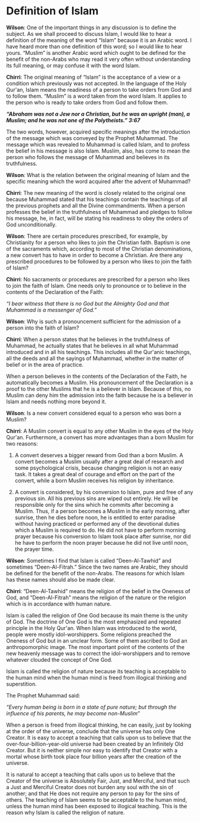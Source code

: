 Definition of Islam
===================

**Wilson**: One of the important things in any discussion is to define
the subject. As we shall proceed to discuss Islam, I would like to hear
a definition of the meaning of the word “Islam” because it is an Arabic
word. I have heard more than one definition of this word; so I would
like to hear yours. “Muslim” is another Arabic word which ought to be
defined for the benefit of the non-Arabs who may read it very often
without understanding its full meaning, or may confuse it with the word
Islam.

**Chirri**: The original meaning of “Islam” is the acceptance of a view
or a condition which previously was not accepted. In the language of the
Holy Qur'an, Islam means the readiness of a person to take orders from
God and to follow them. “Muslim” is a word taken from the word Islam. It
applies to the person who is ready to take orders from God and follow
them.

***“Abraham was not a Jew nor a Christian, but he was an upright (man),
a Muslim; and he was not one of the Polytheists.” 3:67***

The two words, however, acquired specific meanings after the
introduction of the message which was conveyed by the Prophet Muhammad.
The message which was revealed to Muhammad is called Islam, and to
profess the belief in his message is also Islam. Muslim, also, has come
to mean the person who follows the message of Muhammad and believes in
its truthfulness.

**Wilson**: What is the relation between the original meaning of Islam
and the specific meaning which the word acquired after the advent of
Muhammad?

**Chirri**: The new meaning of the word is closely related to the
original one because Muhammad stated that his teachings contain the
teachings of all the previous prophets and all the Divine commandments.
When a person professes the belief in the truthfulness of Muhammad and
pledges to follow his message, he, in fact, will be stating his
readiness to obey the orders of God unconditionally.

**Wilson**: There are certain procedures prescribed, for example, by
Christianity for a person who likes to join the Christian faith. Baptism
is one of the sacraments which, according to most of the Christian
denominations, a new convert has to have in order to become a Christian.
Are there any prescribed procedures to be followed by a person who likes
to join the faith of Islam?

**Chirri**: No sacraments or procedures are prescribed for a person who
likes to join the faith of Islam. One needs only to pronounce or to
believe in the contents of the Declaration of the Faith:

*“I bear witness that there is no God but the Almighty God and that
Muhammad is a messenger of God.”*

**Wilson**: Why is such a pronouncement sufficient for the admission of
a person into the faith of Islam?

**Chirri**: When a person states that he believes in the truthfulness of
Muhammad, he actually states that he believes in all what Muhammad
introduced and in all his teachings. This includes all the Qur'anic
teachings, all the deeds and all the sayings of Muhammad, whether in the
matter of belief or in the area of practice.

When a person believes in the contents of the Declaration of the Faith,
he automatically becomes a Muslim. His pronouncement of the Declaration
is a proof to the other Muslims that he is a believer in Islam. Because
of this, no Muslim can deny him the admission into the faith because he
is a believer in Islam and needs nothing more beyond it.

**Wilson**: Is a new convert considered equal to a person who was born a
Muslim?

**Chirri**: A Muslim convert is equal to any other Muslim in the eyes of
the Holy Qur'an. Furthermore, a convert has more advantages than a born
Muslim for two reasons:

1. A convert deserves a bigger reward from God than a born Muslim. A
convert becomes a Muslim usually after a great deal of research and some
psychological crisis, because changing religion is not an easy task. It
takes a great deal of courage and effort on the part of the convert,
while a born Muslim receives his religion by inheritance.

2. A convert is considered, by his conversion to Islam, pure and free of
any previous sin. All his previous sins are wiped out entirely. He will
be responsible only for the sins which he commits after becoming a
Muslim. Thus, if a person becomes a Muslim in the early morning, after
sunrise, then he dies before noon, he is entitled to enter paradise
without having practiced or performed any of the devotional duties which
a Muslim is required to do. He did not have to perform morning prayer
because his conversion to Islam took place after sunrise, nor did he
have to perform the noon prayer because he did not live until noon, the
prayer time.

**Wilson**: Sometimes I find that Islam is called “Deen-Al-Tawhid” and
sometimes “Deen-Al-Fitrah.” Since the two names are Arabic, they should
be defined for the benefit of the non-Arabs. The reasons for which Islam
has these names should also be made clear.

**Chirri**: “Deen-Al-Tawhid” means the religion of the belief in the
Oneness of God, and “Deen-Al-Fitrah” means the religion of the nature or
the religion which is in accordance with human nature.

Islam is called the religion of One God because its main theme is the
unity of God. The doctrine of One God is the most emphasized and
repeated principle in the Holy Qur'an. When Islam was introduced to the
world, people were mostly idol-worshippers. Some religions preached the
Oneness of God but in an unclear form. Some of them ascribed to God an
anthropomorphic image. The most important point of the contents of the
new heavenly message was to correct the idol-worshippers and to remove
whatever clouded the concept of One God.

Islam is called the religion of nature because its teaching is
acceptable to the human mind when the human mind is freed from illogical
thinking and superstition.

The Prophet Muhammad said:

*“Every human being is born in a state of pure nature; but through the
influence of his parents, he may become non-Muslim”*

When a person is freed from illogical thinking, he can easily, just by
looking at the order of the universe, conclude that the universe has
only One Creator. It is easy to accept a teaching that calls upon us to
believe that the over-four-billion-year-old universe had been created by
an Infinitely Old Creator. But it is neither simple nor easy to identify
that Creator with a mortal whose birth took place four billion years
after the creation of the universe.

It is natural to accept a teaching that calls upon us to believe that
the Creator of the universe is Absolutely Fair, Just, and Merciful, and
that such a Just and Merciful Creator does not burden any soul with the
sin of another; and that He does not require any person to pay for the
sins of others.
The teaching of Islam seems to be acceptable to the human mind, unless
the human mind has been exposed to illogical teaching. This is the
reason why Islam is called the religion of nature.


